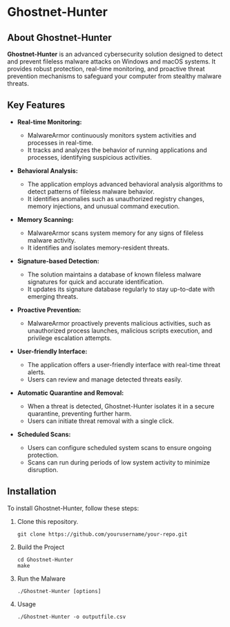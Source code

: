 # Ghostnet-Hunter

## About Ghostnet-Hunter

**Ghostnet-Hunter** is an advanced cybersecurity solution designed to detect and prevent fileless malware attacks on Windows and macOS systems. It provides robust protection, real-time monitoring, and proactive threat prevention mechanisms to safeguard your computer from stealthy malware threats.


## Key Features

- **Real-time Monitoring:**
   - MalwareArmor continuously monitors system activities and processes in real-time.
   - It tracks and analyzes the behavior of running applications and processes, identifying suspicious activities.

- **Behavioral Analysis:**
   - The application employs advanced behavioral analysis algorithms to detect patterns of fileless malware behavior.
   - It identifies anomalies such as unauthorized registry changes, memory injections, and unusual command execution.

- **Memory Scanning:**
   - MalwareArmor scans system memory for any signs of fileless malware activity.
   - It identifies and isolates memory-resident threats.

- **Signature-based Detection:**
   - The solution maintains a database of known fileless malware signatures for quick and accurate identification.
   - It updates its signature database regularly to stay up-to-date with emerging threats.

- **Proactive Prevention:**
   - MalwareArmor proactively prevents malicious activities, such as unauthorized process launches, malicious scripts execution, and privilege escalation attempts.

- **User-friendly Interface:**
   - The application offers a user-friendly interface with real-time threat alerts.
   - Users can review and manage detected threats easily.

- **Automatic Quarantine and Removal:**
   - When a threat is detected, Ghostnet-Hunter isolates it in a secure quarantine, preventing further harm.
   - Users can initiate threat removal with a single click.

- **Scheduled Scans:**
   - Users can configure scheduled system scans to ensure ongoing protection.
   - Scans can run during periods of low system activity to minimize disruption.

## Installation

To install Ghostnet-Hunter, follow these steps:

1. Clone this repository.
   
   ```
   git clone https://github.com/yourusername/your-repo.git
   ```
2. Build the Project
   ```
   cd Ghostnet-Hunter
   make
   ```
3. Run the Malware
   ```
   ./Ghostnet-Hunter [options]
   ```
4. Usage
   ```
   ./Ghostnet-Hunter -o outputfile.csv
   ```

